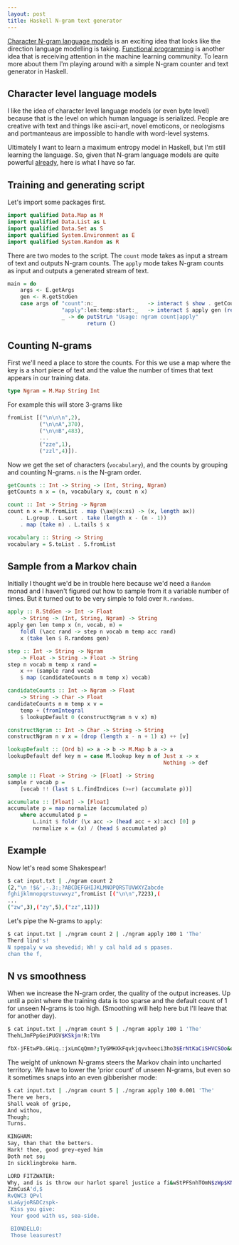 ```yaml
---
layout: post
title: Haskell N-gram text generator
---
```


[Character N-gram language models](http://karpathy.github.io/2015/05/21/rnn-effectiveness/)
is an exciting idea that looks like the direction language modelling is taking.
[Functional programming](http://colah.github.io/posts/2015-09-NN-Types-FP/)
is another idea that is receiving attention in the machine learning community.
To learn more about them I'm playing around with 
a simple N-gram counter and text generator in Haskell.

## Character level language models

I like the idea of character level language models (or even byte level)
because that is the level
on which human language is serialized. People are creative with text and 
things like ascii-art, novel emoticons, or neologisms and portmanteaus
are impossible to handle with word-level systems.

Ultimately I want to learn a maximum entropy model in Haskell, but I'm still
learning the language. So, given that N-gram language models are quite 
powerful [already](http://nbviewer.ipython.org/gist/yoavg/d76121dfde2618422139), 
here is what I have so far. 

## Training and generating script

Let's import some packages first.

```haskell
import qualified Data.Map as M
import qualified Data.List as L
import qualified Data.Set as S
import qualified System.Environment as E
import qualified System.Random as R
```

There are two modes to the script. The `count` mode takes as input a stream of
text and outputs N-gram counts. The `apply` mode takes N-gram counts as input
and outputs a generated stream of text.

```haskell
main = do
    args <- E.getArgs
    gen <- R.getStdGen
    case args of "count":n:_                -> interact $ show . getCounts (read n)
                 "apply":len:temp:start:_   -> interact $ apply gen (read len) (read temp) start . read 
                 _ -> do putStrLn "Usage: ngram count|apply" 
                         return ()
```

## Counting N-grams

First we'll need a place to store the counts. For this we use a 
map where the key is a short piece of text and the value the number of times
that text appears in our training data.

```haskell
type Ngram = M.Map String Int
```
For example this will store 3-grams like

```haskell
fromList [("\n\n\n",2),
          ("\n\nA",370),
          ("\n\nB",483), 
          ...
          ("zze",1),
          ("zzl",4)]).
```

Now we get the set of characters (`vocabulary`), and the counts by 
grouping and counting N-grams. `n` is the N-gram order.

```haskell
getCounts :: Int -> String -> (Int, String, Ngram)
getCounts n x = (n, vocabulary x, count n x)

count :: Int -> String -> Ngram 
count n x = M.fromList . map (\ax@(x:xs) -> (x, length ax)) 
    . L.group . L.sort . take (length x - (n - 1)) 
    . map (take n) . L.tails $ x

vocabulary :: String -> String
vocabulary = S.toList . S.fromList
```

## Sample from a Markov chain

Initially I thought we'd be in trouble here because we'd need a `Random` monad
and I haven't figured out how to sample from it a variable number of times. But
it turned out to be very simple to fold over `R.randoms`.

```haskell
apply :: R.StdGen -> Int -> Float 
    -> String -> (Int, String, Ngram) -> String
apply gen len temp x (n, vocab, m) = 
    foldl (\acc rand -> step n vocab m temp acc rand) 
    x (take len $ R.randoms gen)

step :: Int -> String -> Ngram 
    -> Float -> String -> Float -> String
step n vocab m temp x rand =
    x ++ (sample rand vocab 
    $ map (candidateCounts n m temp x) vocab)

candidateCounts :: Int -> Ngram -> Float 
    -> String -> Char -> Float
candidateCounts n m temp x v =
    temp + (fromIntegral 
    $ lookupDefault 0 (constructNgram n v x) m)

constructNgram :: Int -> Char -> String -> String
constructNgram n v x = (drop (length x - n + 1) x) ++ [v]

lookupDefault :: (Ord b) => a -> b -> M.Map b a -> a
lookupDefault def key m = case M.lookup key m of Just x -> x
                                                 Nothing -> def

sample :: Float -> String -> [Float] -> String
sample r vocab p =
    [vocab !! (last $ L.findIndices (>=r) (accumulate p))]

accumulate :: [Float] -> [Float]
accumulate p = map normalize (accumulated p)
    where accumulated p =
        L.init $ foldr (\x acc -> (head acc + x):acc) [0] p
        normalize x = (x) / (head $ accumulated p)
```

## Example
Now let's read some Shakespear!

```bash
$ cat input.txt | ./ngram count 2
(2,"\n !$&',-.3:;?ABCDEFGHIJKLMNOPQRSTUVWXYZabcde
fghijklmnopqrstuvwxyz",fromList [("\n\n",7223),(
...
("zw",3),("zy",5),("zz",11)])
```

Let's pipe the N-grams to `apply`:

```bash
$ cat input.txt | ./ngram count 2 | ./ngram apply 100 1 'The'
Therd lind's!
N spepaly w wa shevedid; Wh! y cal hald ad s ppases.
chan the f,
```

## N vs smoothness

When we increase the N-gram order, the quality of the output increases. 
Up until a point where the training data is too sparse and the default count of
1 for unseen N-grams is too high. (Smoothing will help here but I'll leave that
for another day).

```bash
$ cat input.txt | ./ngram count 5 | ./ngram apply 100 1 'The'
ThehLJmFPpGeiPUGV$KSkjm!R:lVm

fbX-jFEtwPb.GHiq.:jxLmCqQmm?;TyGMHXkFqvkjqvvheeci3ho3$ErNtKaCiSHVCSOo&ob
```

The weight of unknown N-grams steers the Markov chain 
into uncharted territory. We have to lower the 'prior count' of unseen
N-grams, but even so it sometimes snaps into an even gibberisher mode:

```bash
$ cat input.txt | ./ngram count 5 | ./ngram apply 100 0.001 'The'
There we hers,
Shall weak of gripe,
And withou,
Though;
Turns.

KINGHAM:
Say, than that the betters.
Hark! thee, good grey-eyed him
Doth not so;
In sicklingbroke harm.

LORD FITZWATER:
Why, and is is throw our harlot sparel justice a fi&wStPFSnhTOmN$zWp$KNyTXjz&vG&HWgzyIc E3S;PJ3FC&QSV!pSKxlje-SoZgDKMtRdZsTEevzJ!-PHhoJS?WV?MsY$RV
ZzmCusA'd,$
RvQWC3 QPvl
sLa&yjoR&DCzspk-
 Kiss you give:
 Your good with us, sea-side.

 BIONDELLO:
 Those leasurest?
 ```




